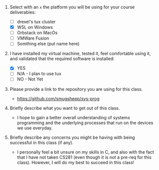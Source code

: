 1. Select with an `x` the platform you will be using for your course deliverables:

    - [ ] drexel's tux cluster
    - [x] WSL on Windows
    - [ ] Orbstack on MacOs
    - [ ] VMWare Fusion
    - [ ] Somthing else (put name here)

2. I have installed my virtual machine, tested it, feel comfortable using it, and validated that the required software is installed:

    - [x] YES
    - [ ] N/A - I plan to use tux
    - [ ] NO - Not Yet

3. Please provide a link to the repository you are using for this class.

    - https://github.com/smugsheep/sys-prog

4. Briefly describe what you want to get out of this class.

    - I hope to gain a better overall understanding of systems programming and the underlying processes that run on the devices we use everyday.

5. Briefly describe any concerns you might be having with being successful in this class (if any).

    - I personally feel a bit unsure on my skills in C, and also with the fact that I have not taken CS281 (even though it is not a pre-req for this class). However, I will do my best to succeed in this class!
